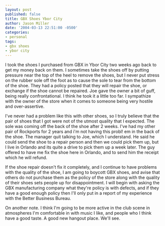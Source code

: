 ```yaml
---
layout: post
published: false
title: GBX Shoes Ybor City
author: Jason Miller
date: '2004-03-13 22:51:00 -0500'
categories:
- personal
tags:
- gbx shoes
- ybor city
---
```


I took the shoes I purchased from GBX in Ybor City two weeks ago back to get my
money back on them. I sometimes take the shoes off by putting pressure near the
top of the heel to remove the shoes, but I never put stress on the rubber sole
off the foot as to cause the sole to tear from the bottom of the shoe. They had
a policy posted that they will repair the shoe, or exchange if the shoe cannot
be repaired. Joe gave the owner a bit of guff, being really confrontational. I
think he took it a little too far. I sympathize with the owner of the store when
it comes to someone being very hostile and over-assertive.

I've never had a problem like this with other shoes, so I truly believe that the
pair of shoes that I got were not of the utmost quality that I expected. The
sole was coming off the back of the shoe after 2 weeks. I've had my other pair
of Rockports for 2 years and i'm not having this probl! em in the back of the
shoe. The manager quit talking to Joe, which I understand. He said he could send
the shoe to a repair person and then we could pick them up, but I live in
Orlando and its quite a drive to pick them up a week later. The guy offered to
have me fix the shoe here in Orlando, and to send him the receipt which he will
refund.

If the shoe repair doesn't fix it completely, and I continue to have problems
with the quality of the shoe, I am going to boycott GBX shoes, and avise that
others do not purchase them as the policy of the store along with the quality of
their shoes sets people up for disappointment. I will begin with asking the GBX
manufacturing company what they're policy is with defects, and if they have a
good enough policy then I'll only put in a report of my experience with the
Better Business Bureau.

On another note. I think I'm going to be more active in the club scene in
atmospheres I'm comfortable in with music I like, and people who I think have a
good taste. A good new hangout place. We'll see.
